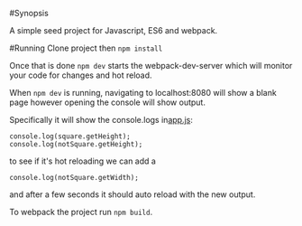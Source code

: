 #Synopsis

A simple seed project for Javascript, ES6 and webpack.

#Running
Clone project then `npm install` 

Once that is done `npm dev` starts the webpack-dev-server which will monitor your code for changes and hot reload.

When `npm dev` is running, navigating to localhost:8080 will show a blank page however opening the console will show
output. 

Specifically it will show the console.logs in[app.js](src/app.js):

```
console.log(square.getHeight); 
console.log(notSquare.getHeight);
```

to see if it's hot reloading we can add a 

```
console.log(notSquare.getWidth);
```

and after a few seconds it should auto reload with the new output.

To webpack the project run ```npm build```.